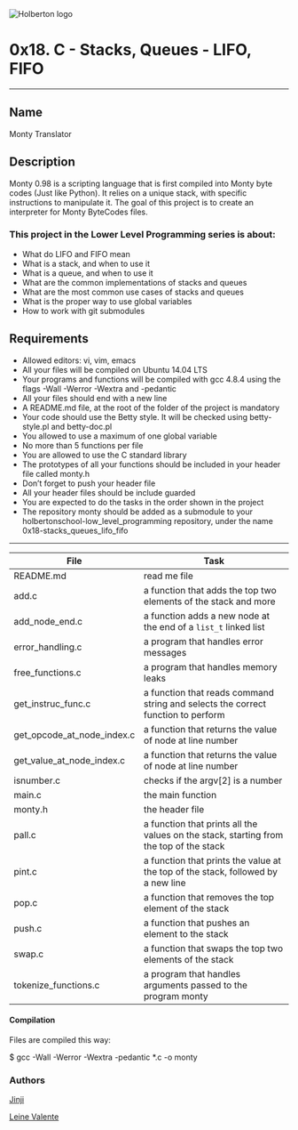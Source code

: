 <img src="https://www.holbertonschool.com/assets/holberton-logo-1cc451260ca3cd297def53f2250a9794810667c7ca7b5fa5879a569a457bf16f.png" alt="Holberton logo">

# 0x18. C - Stacks, Queues - LIFO, FIFO
---
## Name

Monty Translator

## Description

Monty 0.98 is a scripting language that is first compiled into Monty byte codes (Just like Python). It relies on a unique stack, with specific instructions to manipulate it. The goal of this project is to create an interpreter for Monty ByteCodes files.

### This project in the Lower Level Programming series is about:

 * What do LIFO and FIFO mean
 * What is a stack, and when to use it
 * What is a queue, and when to use it
 * What are the common implementations of stacks and queues
 * What are the most common use cases of stacks and queues
 * What is the proper way to use global variables
 * How to work with git submodules

## Requirements

 * Allowed editors: vi, vim, emacs
 * All your files will be compiled on Ubuntu 14.04 LTS
 * Your programs and functions will be compiled with gcc 4.8.4 using the flags -Wall -Werror -Wextra and -pedantic
 * All your files should end with a new line
 * A README.md file, at the root of the folder of the project is mandatory
 * Your code should use the Betty style. It will be checked using betty-style.pl and betty-doc.pl
 * You allowed to use a maximum of one global variable
 * No more than 5 functions per file
 * You are allowed to use the C standard library
 * The prototypes of all your functions should be included in your header file called monty.h
 * Don’t forget to push your header file
 * All your header files should be include guarded
 * You are expected to do the tasks in the order shown in the project
 * The repository monty should be added as a submodule to your holbertonschool-low_level_programming repository, under the name 0x18-stacks_queues_lifo_fifo


---
File|Task
---|---
README.md | read me file
add.c | a function that adds the top two elements of the stack and more
add_node_end.c | a function adds a new node at the end of a `list_t` linked list
error_handling.c | a program that handles error messages
free_functions.c | a program that handles memory leaks
get_instruc_func.c | a function that reads command string and selects the correct function to perform
get_opcode_at_node_index.c | a function that returns the value of node at line number
get_value_at_node_index.c | a function that returns the value of node at line number
isnumber.c | checks if the argv[2] is a number
main.c | the main function
monty.h | the header file
pall.c | a function that prints all the values on the stack, starting from the top of the stack
pint.c | a function that prints the value at the top of the stack, followed by a new line
pop.c | a function that removes the top element of the stack
push.c | a function that pushes an element to the stack
swap.c | a function that swaps the top two elements of the stack
tokenize_functions.c | a program that handles arguments passed to the program monty


#### Compilation

Files are compiled this way:

$ gcc -Wall -Werror -Wextra -pedantic *.c -o monty

### Authors

[Jinji](https://github.com/iamzinzi)

[Leine Valente](https://github.com/leinefran)